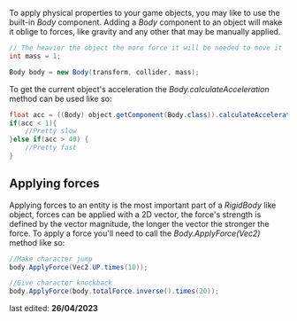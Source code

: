 To apply physical properties to your game objects, you may like to use the built-in _Body_ component.
Adding a _Body_ component to an object will make it oblige to forces, like gravity and any other that may be manually applied.

```java
// The heavier the object the more force it will be needed to move it
int mass = 1;

Body body = new Body(transform, collider, mass);
```

To get the current object's acceleration the _Body.calculateAcceleration_ method can be used like so:

```java
float acc = ((Body) object.getComponent(Body.class)).calculateAcceleration();
if(acc < 1){
	//Pretty slow
}else if(acc > 40) {
	//Pretty fast
}
```

## Applying forces

Applying forces to an entity is the most important part of a _RigidBody_ like object, forces can be applied with a 2D vector, the force's strength is defined by the vector magnitude, the longer the vector the stronger the force. 
To apply a force you'll need to call the _Body.ApplyForce(Vec2)_ method like so:

```java
//Make character jump
body.ApplyForce(Vec2.UP.times(10)); 

//Give character knockback
body.ApplyForce(body.totalForce.inverse().times(20));
```

last edited: **26/04/2023**